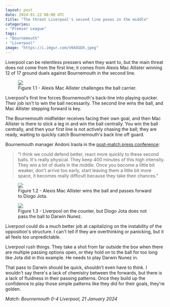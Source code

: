 ```yaml
---
layout: post
date: 2024-01-22 08:00 UTC
title: "The threat Liverpool's second line poses in the middle"
categories:
- "Premier League"
tags:
- "Bournemouth"
- "Liverpool"
image: "https://i.imgur.com/V6kO1DX.jpeg"
---
```


Liverpool can be relentless pressers when they want to, but the main threat does not come from the first line; it comes from Alexis Mac Allister winning 12 of 17 ground duels against Bournemouth in the second line. 

<!---more--->

<figure>
    <img src="https://i.imgur.com/V6kO1DX.jpeg">
    <figcaption>Figure 1.1 - Alexis Mac Allister challenges the ball carrier.</figcaption>
</figure> 

Liverpool's first line forces Bournemouth's back-line into playing quicker. Their job isn't to win the ball necessarily. The second line wins the ball, and Mac Allister stepping forward is key. 

The Bournemouth midfielder receives facing their own goal, and then Mac Allister is there to stick a leg in and win the ball centrally. You win the ball centrally, and then your first line is not actively chasing the ball; they are ready, waiting to quickly catch Bournemouth's back line off guard.

Bournemouth manager Andoni Iraola in the [post-match press conference](https://youtu.be/01X_koQUPDE?si=KQuqOb0yA1vdeFZS): 

> "I think we could defend better, react more quickly to these second balls. It's really physical. They keep 400 minutes of this high intensity. They win a lot of duels in the middle. Once you become a little bit weaker, don't arrive too early, start leaving them a little bit more space, it becomes really difficult because they take their chances."

<figure>
    <img src="https://i.imgur.com/f5lfY5R.jpeg">
    <figcaption>Figure 1.2 - Alexis Mac Allister wins the ball and passes forward to Diogo Jota.</figcaption>
</figure> 

<figure>
    <img src="https://i.imgur.com/VnI8JO1.jpeg">
    <figcaption>Figure 1.3 - Liverpool on the counter, but Diogo Jota does not pass the ball to Darwin Nunez.</figcaption>
</figure> 

Liverpool could do a much better job at capitalizing on the instability of the opposition's structure. I can't tell if they are overthinking or panicking, but it all feels too unpredictable. 

Liverpool rush things. They take a shot from far outside the box when there are multiple passing options open, or they hold on to the ball for too long like Jota did in this example. He needs to play Darwin Nunez in.

That pass to Darwin should be quick, shouldn't even have to think. I wouldn't say there's a lack of chemistry between the forwards, but there is a lack of fluidness in their passing patterns. Once they build up the confidence to play those simple patterns like they did for their goals, they're golden.

*Match: Bournemouth 0-4 Liverpool, 21 January 2024*
